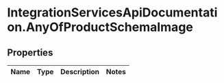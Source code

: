# IntegrationServicesApiDocumentation.AnyOfProductSchemaImage

## Properties
Name | Type | Description | Notes
------------ | ------------- | ------------- | -------------
